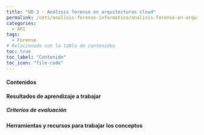 ```yaml
---
title: "UD 3 - Análisis forense en arquitecturas cloud"
permalink: /ceti/analisis-forense-informatico/analisis-forense-en-arquitecturas-cloud
categories:
  - AFI
tags:
  - Forense
# Relacionado con la tabla de contenidos
toc: true
toc_label: "Contenido"
toc_icon: "file-code"
---
```


#### Contenidos

#### Resultados de aprendizaje a trabajar

##### Criterios de evaluación

#### Herramientas y recursos para trabajar los conceptos
